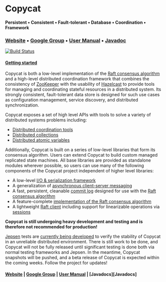 Copycat
=======

**Persistent • Consistent • Fault-tolerant • Database • Coordination • Framework**

### [Website][Website] • [Google Group][Google group] • [User Manual][User manual] • [Javadoc][Javadoc]

[![Build Status](https://travis-ci.org/kuujo/copycat.png)](https://travis-ci.org/kuujo/copycat)

#### [Getting started][Getting started]

Copycat is both a low-level implementation of the [Raft consensus algorithm][Raft] and a high-level distributed
coordination framework that combines the consistency of [ZooKeeper](https://zookeeper.apache.org/) with the
usability of [Hazelcast](http://hazelcast.org/) to provide tools for managing and coordinating stateful resources
in a distributed system. Its strongly consistent, fault-tolerant data store is designed for such use cases as
configuration management, service discovery, and distributed synchronization.

Copycat exposes a set of high level APIs with tools to solve a variety of distributed systems problems including:
* [Distributed coordination tools](http://kuujo.github.io/copycat/user-manual/distributed-resources/#distributed-coordination)
* [Distributed collections](http://kuujo.github.io/copycat/user-manual/distributed-resources/#distributed-collections)
* [Distributed atomic variables](http://kuujo.github.io/copycat/user-manual/distributed-resources/#distributed-atomic-variables)

Additionally, Copycat is built on a series of low-level libraries that form its consensus algorithm. Users can extend
Copycat to build custom managed replicated state machines. All base libraries are provided as standalone modules wherever
possible, so users can use many of the following components of the Copycat project independent of higher level libraries:
* A low-level [I/O & serialization framework](http://kuujo.github.io/copycat/user-manual/io-serialization/)
* A generalization of [asynchronous client-server messaging](http://kuujo.github.io/copycat/user-manual/io-serialization/#transports)
* A fast, persistent, cleanable [commit log](#storage) designed for use with the [Raft consensus algorithm][Raft]
* A feature-complete [implementation of the Raft consensus algorithm](http://kuujo.github.io/copycat/user-manual/raft-framework/)
* A lightweight [Raft client](http://kuujo.github.io/copycat/user-manual/raft-framework/#raftclient) including support for linearizable operations via [sessions](http://kuujo.github.io/copycat/user-manual/raft-framework/#client-sessions)

**Copycat is still undergoing heavy development and testing and is therefore not recommended for production!**

[Jepsen](https://github.com/aphyr/jepsen) tests are [currently being developed](http://github.com/jhalterman/copycat-jepsen)
to verify the stability of Copycat in an unreliable distributed environment. There is still work to be done, and Copycat
will not be fully released until significant testing is done both via normal testing frameworks and Jepsen. In the meantime,
Copycat snapshots will be pushed, and a beta release of Copycat is expected within the coming weeks. Follow the project for
updates!

#### [Website][Website] | [Google Group][Google group] | [User Manual][User manual] | [Javadocs][Javadocs]

[Website]: http://kuujo.github.io/copycat/
[Getting started]: http://kuujo.github.io/copycat/getting-started/
[User manual]: http://kuujo.github.io/copycat/user-manual/
[Google group]: https://groups.google.com/forum/#!forum/copycat
[Javadoc]: http://kuujo.github.io/copycat/api/1.0.0/
[Raft]: https://raft.github.io/
